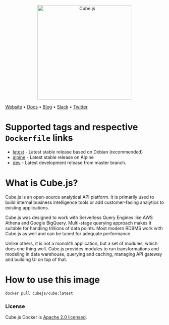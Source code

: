 <p align="center"><a href="https://cube.dev"><img src="https://i.imgur.com/zYHXm4o.png" alt="Cube.js" width="300px"></a></p>

[Website](https://cube.dev) • [Docs](https://cube.dev/docs) • [Blog](https://cube.dev/blog) • [Slack](https://slack.cube.dev) • [Twitter](https://twitter.com/thecubejs)

# Supported tags and respective `Dockerfile` links

- [latest](https://github.com/cube-js/cube.js/blob/master/packages/cubejs-docker/latest.Dockerfile) - Latest stable release based on Debian (recommended)
- [alpine](https://github.com/cube-js/cube.js/blob/master/packages/cubejs-docker/latest-alpine.Dockerfile) - Latest stable release on Alpine
- [dev](https://github.com/cube-js/cube.js/blob/master/packages/cubejs-docker/dev.Dockerfile) - Latest development release from master branch.

# What is Cube.js?

Cube.js is an open-source analytical API platform. It is primarily used to build internal business intelligence tools or add customer-facing analytics to existing applications.

Cube.js was designed to work with Serverless Query Engines like AWS Athena and Google BigQuery. Multi-stage querying approach makes it suitable for handling trillions of data points. Most modern RDBMS work with Cube.js as well and can be tuned for adequate performance.

Unlike others, it is not a monolith application, but a set of modules, which does one thing well. Cube.js provides modules to run transformations and modeling in data warehouse, querying and caching, managing API gateway and building UI on top of that.

# How to use this image

```sh
docker pull cubejs/cube:latest
```

### License

Cube.js Docker is [Apache 2.0 licensed](./LICENSE).
